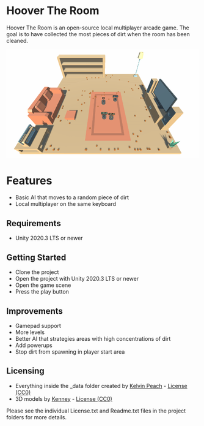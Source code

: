 # Hoover The Room
Hoover The Room is an open-source local multiplayer arcade game. The goal is to have collected the most pieces of dirt when the room has been cleaned.

![Gameplay Preview](https://github.com/KelvinPeach/HooverTheRoom/blob/main/preview.gif "Gameplay Preview")

# Features
* Basic AI that moves to a random piece of dirt
* Local multiplayer on the same keyboard

## Requirements
* Unity 2020.3 LTS or newer

## Getting Started
* Clone the project
* Open the project with Unity 2020.3 LTS or newer
* Open the game scene
* Press the play button

## Improvements
* Gamepad support
* More levels
* Better AI that strategies areas with high concentrations of dirt
* Add powerups
* Stop dirt from spawning in player start area

## Licensing
* Everything inside the _data folder created by [Kelvin Peach](https://github.com/KelvinPeach) - [License (CC0)](http://creativecommons.org/publicdomain/zero/1.0/)
* 3D models by [Kenney](https://kenney.nl/) - [License (CC0)](http://creativecommons.org/publicdomain/zero/1.0/)

Please see the individual License.txt and Readme.txt files in the project folders for more details.